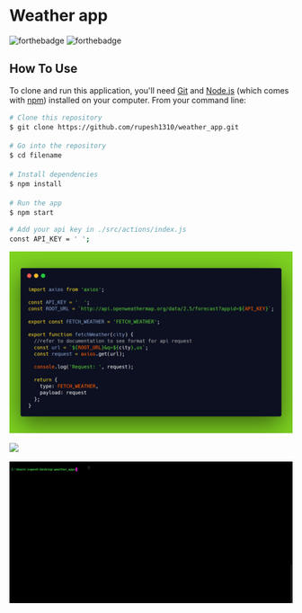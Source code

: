# Weather app

![forthebadge](https://forthebadge.com/images/badges/made-with-javascript.svg)  ![forthebadge](https://forthebadge.com/images/badges/built-with-love.svg)

## How To Use

To clone and run this application, you'll need [Git](https://git-scm.com) and [Node.js](https://nodejs.org/en/download/) (which comes with [npm](http://npmjs.com)) installed on your computer. From your command line:

```bash
# Clone this repository
$ git clone https://github.com/rupesh1310/weather_app.git

# Go into the repository
$ cd filename 

# Install dependencies
$ npm install

# Run the app
$ npm start
```
```bash
# Add your api key in ./src/actions/index.js 
const API_KEY = ' ';
```
![](api.png)


![](https://img.shields.io/badge/DemoRun-red.svg?style=for-the-badge)

![alt tag](./weather1.gif)

